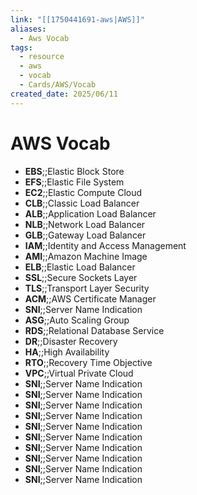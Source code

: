 ```yaml
---
link: "[[1750441691-aws|AWS]]"
aliases:
  - Aws Vocab
tags:
  - resource
  - aws
  - vocab
  - Cards/AWS/Vocab
created_date: 2025/06/11
---
```

# AWS Vocab
- **EBS**;;Elastic Block Store
- **EFS**;;Elastic File System
- **EC2**;;Elastic Compute Cloud
- **CLB**;;Classic Load Balancer
- **ALB**;;Application Load Balancer
- **NLB**;;Network Load Balancer
- **GLB**;;Gateway Load Balancer
- **IAM**;;Identity and Access Management
- **AMI**;;Amazon Machine Image
- **ELB**;;Elastic Load Balancer
- **SSL**;;Secure Sockets Layer
- **TLS**;;Transport Layer Security
- **ACM**;;AWS Certificate Manager
- **SNI**;;Server Name Indication
- **ASG**;;Auto Scaling Group
- **RDS**;;Relational Database Service
- **DR**;;Disaster Recovery
- **HA**;;High Availability
- **RTO**;;Recovery Time Objective
- **VPC**;;Virtual Private Cloud
- **SNI**;;Server Name Indication
- **SNI**;;Server Name Indication
- **SNI**;;Server Name Indication
- **SNI**;;Server Name Indication
- **SNI**;;Server Name Indication
- **SNI**;;Server Name Indication
- **SNI**;;Server Name Indication
- **SNI**;;Server Name Indication
- **SNI**;;Server Name Indication
- **SNI**;;Server Name Indication
